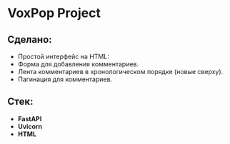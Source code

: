 # VoxPop Project


## Сделано:
- Простой интерфейс на HTML:
- Форма для добавления комментариев.
- Лента комментариев в хронологическом порядке (новые сверху).
- Пагинация для комментариев.

## Стек:
- **FastAPI**
- **Uvicorn** 
- **HTML**